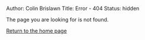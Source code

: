 Author: Colin Brislawn
Title: Error - 404
Status: hidden

The page you are looking for is not found.


[Return to the home page](/)